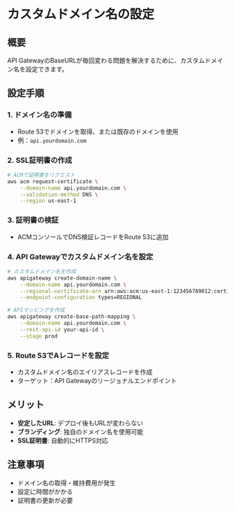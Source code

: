 # カスタムドメイン名の設定

## 概要
API GatewayのBaseURLが毎回変わる問題を解決するために、カスタムドメイン名を設定できます。

## 設定手順

### 1. ドメイン名の準備
- Route 53でドメインを取得、または既存のドメインを使用
- 例：`api.yourdomain.com`

### 2. SSL証明書の作成
```bash
# ACMで証明書をリクエスト
aws acm request-certificate \
    --domain-name api.yourdomain.com \
    --validation-method DNS \
    --region us-east-1
```

### 3. 証明書の検証
- ACMコンソールでDNS検証レコードをRoute 53に追加

### 4. API Gatewayでカスタムドメイン名を設定
```bash
# カスタムドメイン名を作成
aws apigateway create-domain-name \
    --domain-name api.yourdomain.com \
    --regional-certificate-arn arn:aws:acm:us-east-1:123456789012:certificate/xxxxx \
    --endpoint-configuration types=REGIONAL

# APIマッピングを作成
aws apigateway create-base-path-mapping \
    --domain-name api.yourdomain.com \
    --rest-api-id your-api-id \
    --stage prod
```

### 5. Route 53でAレコードを設定
- カスタムドメイン名のエイリアスレコードを作成
- ターゲット：API Gatewayのリージョナルエンドポイント

## メリット
- **安定したURL**: デプロイ後もURLが変わらない
- **ブランディング**: 独自のドメイン名を使用可能
- **SSL証明書**: 自動的にHTTPS対応

## 注意事項
- ドメイン名の取得・維持費用が発生
- 設定に時間がかかる
- 証明書の更新が必要 